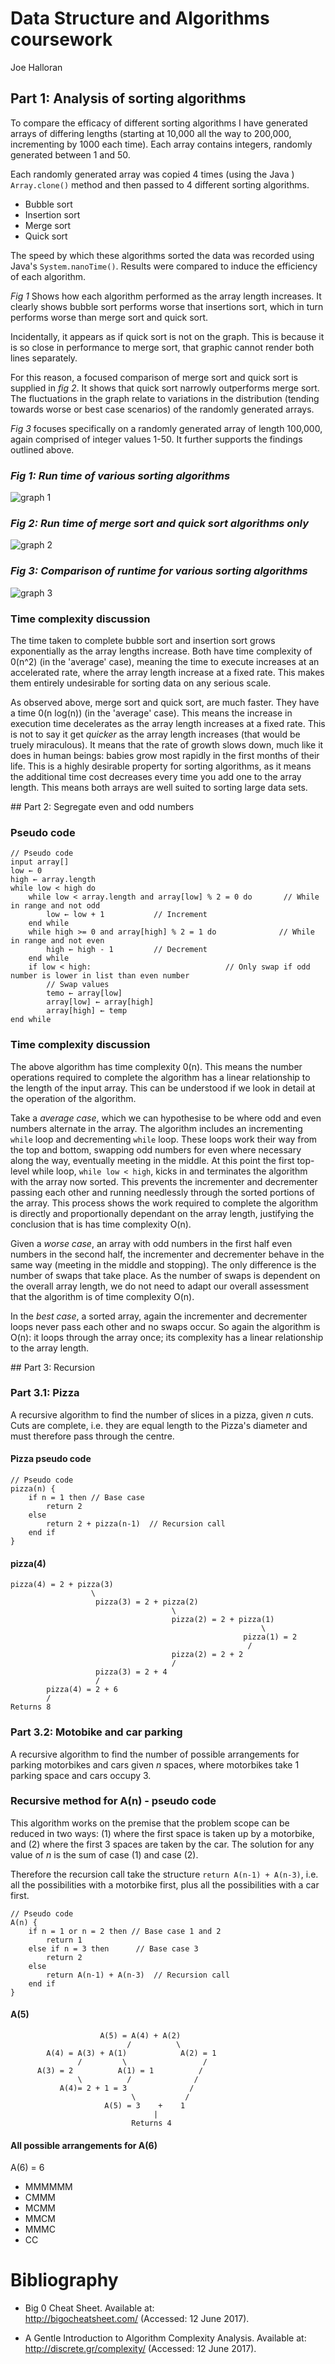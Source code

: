 # Data Structure and Algorithms coursework
Joe Halloran

## Part 1: Analysis of sorting algorithms

To compare the efficacy of different sorting algorithms I have generated arrays of differing lengths (starting at 10,000 all the way to 200,000, incrementing by 1000 each time).  Each array contains integers, randomly generated between 1 and 50.

Each randomly generated array was copied 4 times (using the Java ) `Array.clone()` method and then passed to 4 different sorting algorithms.
* Bubble sort
* Insertion sort
* Merge sort
* Quick sort

The speed by which these algorithms sorted the data was recorded using Java's `System.nanoTime()`. Results were compared to induce the efficiency of each algorithm.

*Fig 1* Shows how each algorithm performed as the array length increases. It clearly shows bubble sort performs worse that insertions sort, which in turn performs worse than merge sort and quick sort.

Incidentally, it appears as if quick sort is not on the graph. This is because it is so close in performance to merge sort, that graphic cannot render both lines separately.

For this reason, a focused comparison of merge sort and quick sort is supplied in *fig 2*. It shows that quick sort narrowly outperforms merge sort. The fluctuations in the graph relate to variations in the distribution (tending towards worse or best case scenarios) of the randomly generated arrays.

*Fig 3* focuses specifically on a randomly generated array of length 100,000, again comprised of integer values 1-50. It further supports the findings outlined above.

### *Fig 1: Run time of various sorting algorithms*

![graph 1](https://github.com/joehalloran/dsa-sorting-algorithm/blob/master/assets/graph1.png?raw=true)

### *Fig 2: Run time of merge sort and quick sort algorithms only*

![graph 2](https://github.com/joehalloran/dsa-sorting-algorithm/blob/master/assets/graph2.png?raw=true)

### *Fig 3: Comparison of runtime for various sorting algorithms*

![graph 3](https://github.com/joehalloran/dsa-sorting-algorithm/blob/master/assets/graph3.png?raw=true)

### Time complexity discussion

The time taken to complete bubble sort and insertion sort grows exponentially as the array lengths increase. Both have time complexity of 0(n^2) (in the 'average' case), meaning the time to execute increases at an accelerated rate, where the array length increase at a fixed rate. This makes them entirely undesirable for sorting data on any serious scale.

As observed above, merge sort and quick sort, are much faster. They have a time 0(n log(n)) (in the 'average' case). This means the increase in execution time decelerates as the array length increases at a fixed rate. This is not to say it get *quicker* as the array length increases (that would be truely miraculous). It means that the rate of growth slows down, much like it does in human beings: babies grow most rapidly in the first months of their life. This is a highly desirable property for sorting algorithms, as it means the additional time cost decreases every time you add one to the array length. This means both arrays are well suited to sorting large data sets.
<div style="page-break-after: always;"></div>
## Part 2: Segregate even and odd numbers

### Pseudo code

```
// Pseudo code
input array[]
low ← 0
high ← array.length
while low < high do
    while low < array.length and array[low] % 2 = 0 do       // While in range and not odd
        low ← low + 1           // Increment
    end while
    while high >= 0 and array[high] % 2 = 1 do              // While in range and not even
        high ← high - 1         // Decrement
    end while
    if low < high:                              // Only swap if odd number is lower in list than even number
        // Swap values
        temo ← array[low]
        array[low] ← array[high]
        array[high] ← temp
end while
```

### Time complexity discussion

The above algorithm has time complexity 0(n). This means the number operations required to complete the algorithm has a linear relationship to the length of the input array. This can be understood if we look in detail at the operation of the algorithm.

Take a *average case*, which we can hypothesise to be where odd and even numbers alternate in the array. The algorithm includes an incrementing `while` loop and decrementing `while` loop. These loops work their way from the top and bottom, swapping odd numbers for even where necessary along the way, eventually meeting in the middle. At this point the first top-level while loop, `while low < high`, kicks in and terminates the algorithm with the array now sorted. This prevents the incrementer and decrementer passing each other and running needlessly through the sorted portions of the array. This process shows the work required to complete the algorithm is directly and proportionally dependant on the array length, justifying the conclusion that is has time complexity O(n).

Given a *worse case*, an array with odd numbers in the first half even numbers in the second half, the incrementer and decrementer behave in the same way (meeting in the middle and stopping). The only difference is the number of swaps that take place. As the number of swaps is dependent on the overall array length, we do not need to adapt our overall assessment that the algorithm is of time complexity O(n).

In the *best case*, a sorted array, again the incrementer and decrementer loops never pass each other and no swaps occur. So again the algorithm is O(n): it loops through the array once; its complexity has a linear relationship to the array length.
<div style="page-break-after: always;"></div>
## Part 3: Recursion

### Part 3.1: Pizza

A recursive algorithm to find the number of slices in a pizza, given *n* cuts. Cuts are complete, i.e. they are equal length to the Pizza's diameter and must therefore pass through the centre.

#### Pizza pseudo code
```
// Pseudo code
pizza(n) {
    if n = 1 then // Base case
        return 2
    else
        return 2 + pizza(n-1)  // Recursion call
    end if
}
```

#### pizza(4)

```
pizza(4) = 2 + pizza(3)
                  \
                   pizza(3) = 2 + pizza(2)
                                    \
                                    pizza(2) = 2 + pizza(1)
                                                        \
                                                    pizza(1) = 2
                                                     /
                                    pizza(2) = 2 + 2
                                    /
                   pizza(3) = 2 + 4
                   /
        pizza(4) = 2 + 6
        /
Returns 8
```


### Part 3.2: Motobike and car parking

A recursive algorithm to find the number of possible arrangements for parking motorbikes and cars given *n* spaces, where motorbikes take 1 parking space and cars occupy 3.

### Recursive method for A(n) - pseudo code

This algorithm works on the premise that the problem scope can be reduced in two ways: (1) where the first space is taken up by a motorbike, and (2) where the first 3 spaces are taken by the car. The solution for any value of *n* is the sum of case (1) and case (2).

Therefore the recursion call take the structure `return A(n-1) + A(n-3)`, i.e. all the possibilities with a motorbike first, plus all the possibilities with a car first.

```
// Pseudo code
A(n) {
    if n = 1 or n = 2 then // Base case 1 and 2
        return 1
    else if n = 3 then      // Base case 3
        return 2
    else
        return A(n-1) + A(n-3)  // Recursion call
    end if
}
```

#### A(5)

                        A(5) = A(4) + A(2)
                              /          \
            A(4) = A(3) + A(1)            A(2) = 1
                   /         \                 /
          A(3) = 2          A(1) = 1          /
                   \          /              /                        
               A(4)= 2 + 1 = 3              /
                               \           /
                         A(5) = 3    +    1
                                    |
                               Returns 4


#### All possible arrangements for A(6)

A(6) = 6

* MMMMMM
* CMMM
* MCMM
* MMCM
* MMMC
* CC
<div style="page-break-after: always;"></div>

# Bibliography
* Big 0 Cheat Sheet. Available at:<br />
http://bigocheatsheet.com/ (Accessed: 12 June 2017).

* A Gentle Introduction to Algorithm Complexity Analysis. Available at:<br />
http://discrete.gr/complexity/ (Accessed: 12 June 2017).

